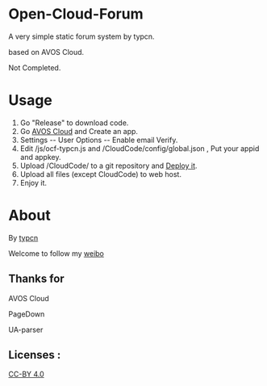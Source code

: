 Open-Cloud-Forum
================

A very simple static forum system by typcn.

based on AVOS Cloud. 

Not Completed.

Usage
================

1. Go "Release" to download code.
2. Go [AVOS Cloud](https://cn.avoscloud.com) and Create an app.
3. Settings -- User Options -- Enable email Verify.
4. Edit /js/ocf-typcn.js and /CloudCode/config/global.json , Put your appid and appkey.
5. Upload /CloudCode/ to a git repository and [Deploy it](https://cn.avoscloud.com/docs/cloud_code_guide.html#部署代码).
6. Upload all files (except CloudCode) to web host.
7. Enjoy it.


About
================
By [typcn](http://blog.eqoe.cn)

Welcome to follow my [weibo](http://weibo.com/typcn)

Thanks for
-------------
AVOS Cloud

PageDown

UA-parser

Licenses : 
-------------
[CC-BY 4.0](http://creativecommons.org/licenses/by/4.0/)
